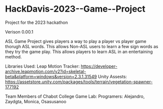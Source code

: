 # HackDavis-2023--Game--Project

Project for the 2023 hackathon

Verison 0.00.1 

ASL Game Project gives players a way to play a player vs player game thorugh ASL words. This allows Non-ASL users to learn a few sign words as they try the game play. This allows players to learn ASL in an entertaining method.


Libraries Used:
Leap Motion Tracker: https://developer-archive.leapmotion.com/v2?id=skeletal-beta&platform=windows&version=2.3.1.31549
Unity Assests: https://assetstore.unity.com/packages/tools/terrain/vegetation-spawner-177192

Team Members of Chabot College Game Lab: Programers: Alejandro, Zaydgta, Monica, Osasusanoo
